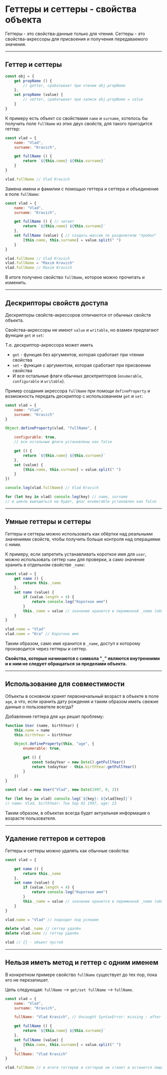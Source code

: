 # Геттеры и сеттеры - свойства объекта

Геттеры - это свойства-данные только для чтения.
Сеттеры - это свойства-акрессоры для присвоения и получения передаваемого значения.
***
## Геттер и сеттеры

```javascript
const obj = {
    get propName () {
        // getter, срабатывает при чтении obj.propName
    },
    set propName (value) {
        // setter, срабатывает при записи obj.propName = value
    }
}
```

К примеру есть объект со свойствами `name` и `surname`, хотелось бы получить поле `fullName` из этих двух свойств, для такого пригодится геттер:

```javascript
const vlad = {
    name: "Vlad",
    surname: "Kravich",

    get fullName () {
        return `${this.name} ${this.surname}`
    }
}

vlad.fullName // Vlad Kravich
```

Замена имени и фамилии с помощью геттера и сеттера и объединение в поле `fullName`:

```javascript
const vlad = {
    name: "Vlad",
    surname: "Kravich",

    get fullName () { // читает
        return `${this.name} ${this.surname}`
    }, 
    set fullName (value) { // создать массив по разделителю "пробел"
        [this.name, this.surname] = value.split(" ") 
    }
}

vlad.fullName // Vlad Kravich
vlad.fullName = "Maxim Kravich"
vlad.fullName // Maxim Kravich
```

В итоге получено свойство `fullName`, которое можно прочитать и изменить.
***

## Дескрипторы свойств доступа

Дескрипторы свойств-акрессоров отличаются от обычных свойств объекта.

Свойства-акрессоры не имеют `value` и `writable`, но взамен предлагают функции `get` и `set`:

Т.е. дескриптор-акрессора может иметь
* `get` - функция без аргументов, которая сработает при чтении свойства
* `set` - функция с аргументом, которая сработает при присвоении свойства
* И все остальные флаги обычных дескприпторов (`enumerable`, `configurable` и `writable`).

Пример создания акрессора `fullName` при помощи `defineProperty` и возможность передать дескриптор с использованием `get` и `set`:

```javascript
const vlad = {
    name: "Vlad",
    surname: "Kravich"
}

Object.defineProperty(vlad, "fullName", {

    configurable: true,
    // все остальные флаги установлены как false

    get () {
        return `${this.name} ${this.surname}`
    },
    set (value) {
        [this.name, this.surname] = value.split(" ")
    }
})

console.log(vlad.fullName) // Vlad Kravich

for (let key in vlad) console.log(key) // name, surname
// в цикле выводиться не будет, флаг enumerable установлен как false
```
***

## Умные геттеры и сеттеры

Геттеры и сеттеры можно использовать как обёртки над реальными значениями свойств, чтобы получить больше контроля над операциями с ними.

К примеру, если запретить устанавливать короткое имя для `user`, можно использовать сеттер `name` для проверки, а само значение хранить в отдельном свойстве `_name`:


```javascript
const vlad = {
    get name () {
        return this._name
    },
    set name (value) {
        if (value.length < 4) {
            return console.log("Короткое имя")
        }
        this._name = value // значение хранится в переменной _name (общ.согл.)
    }
}

vlad.name = "Vlad" 
vlad.name = "Kra" // Короткое имя
```

Таким образом, само имя хранится в `_name`, доступ к которому производится через геттеры и сеттер. 

**Свойства, которые начинаются с символа "`_`" являются внутренними и к ним не следует обращаться за пределами объекта.**
***

## Использование для совместимости

Объекты в основном хранят первоначальный возраст в объекте в поле `age`, а что, если хранить дату рождения и таким образом иметь свежие данные о пользователе всегда?

Добавление геттера для `age` решит проблему: 

```javascript
function User (name, birthYear) {
    this.name = name
    this.birthYear = birthYear

    Object.defineProperty(this, "age", {
        enumerable: true,

        get () {
            const todayYear = new Date().getFullYear()
            return todayYear - this.birthYear.getFullYear()
        }
    })
}

const vlad = new User("Vlad", new Date(1997, 8, 2))

for (let key in vlad) console.log(`${key}: ${vlad[key]}`)
// name: Vlad, birthYear: Tue Sep 02 1997, age: 23
```

Таким образом, в объектах всегда будет актуальная информация о возрасте пользователя.

***

## Удаление геттеров и сеттеров

Геттеры и сеттеры можно удалять как обычные свойства: 

```javascript
const vlad = {

    get name () {
        return this._name
    },
    set name (value) {
        if (value.length < 4) {
            return console.log("Короткое имя")
        }
        this._name = value // значение хранится в переменной _name (общ.согл.)
    }
}

vlad.name = "Vlad" // подходит под условие

delete vlad._name // сеттер удалён
delete vlad.name // геттер удалён

vlad // {} - объект пустой
```
*** 

## Нельзя иметь метод и геттер с одним именем

В конкретном примере свойство `fullName` существует до тех пор, пока его не перезапишет. 

Цепь следующая: `fullName` --> `get/set fullName` --> `fullName`.

```javascript
const vlad = {
    name: "Vlad",
    surname: "Kravich",

    fullName: "Vlad Kravich", // Uncaught SyntaxError: missing : after property id

    get fullName () {
        return `${this.name} ${this.surname}`
    },
    set fullName (value) {
        [this.name, this.surname] = value.split(" ")
    },
    fullName: "Vlad Kravich"
}

vlad.fullName // в итоге геттеров и сеттеров не станет и останется лишь свойство fullName
```